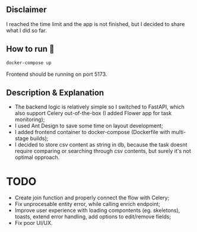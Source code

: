 ## Disclaimer

I reached the time limit and the app is not finished, but I decided to share what I did so far.

## How to run 🚀

```bash
docker-compose up
```

Frontend should be running on port 5173.

## Description & Explanation

- The backend logic is relatively simple so I switched to FastAPI, which also support Celery out-of-the-box (I added Flower app for task monitoring);
- I used Ant Design to save some time on layout development;
- I added frontend container to docker-compose (Dockerfile with multi-stage builds);
- I decided to store csv content as string in db, because the task doesnt require comparing or searching through csv contents, but surely it's not optimal opproach.

# TODO

- Create join function and properly connect the flow with Celery;
- Fix unprocesable entity error, while calling enrich endpoint;
- Improve user experience with loading compontents (eg. skeletons), toasts, extend error handling, add options to edit/remove fields;
- Fix poor UI/UX.
